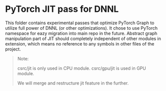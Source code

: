 # PyTorch JIT pass for DNNL

This folder contains experimental passes that optimize PyTorch Graph to utilize full power of DNNL (or other optimizations). It chose to use PyTorch namespace for eazy migration into main repo in the future. Abstract graph manipulation part of JIT should completely independent of other modules in extension, which means no reference to any symbols in other files of the project.

>Note:
>
>csrc/jit is only used in CPU module.
>csrc/gpu/jit is used in GPU module.
>
>We will merge and restructure jit feature in the further.